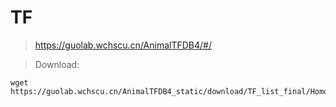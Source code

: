 
# TF

> https://guolab.wchscu.cn/AnimalTFDB4/#/

> Download:

```shell
wget https://guolab.wchscu.cn/AnimalTFDB4_static/download/TF_list_final/Homo_sapiens_TF
```
